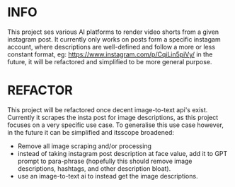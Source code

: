 # INFO
This project ses various AI platforms to render video shorts from a given instagram post. It currently only works on posts form a specific instagam account, where descriptions are well-defined and follow a more or less constant format, eg:
https://www.instagram.com/p/CqiLin5piVy/
in the future, it will be refactored and simplified to be more general purpose.

# REFACTOR
This project will be refactored once decent image-to-text api's exist. Currently it scrapes the insta post for image descriptions, as this project focuses on a very specific use case. To generalise this use case however, in the future it can be simplified and itsscope broadened:
- Remove all image scraping and/or processing
- instead of taking instagram post description at face value, add it to GPT prompt to para-phrase (hopefully this should remove image descriptions, hashtags, and other description bloat).
- use an image-to-text ai to instead get the image descriptions.










